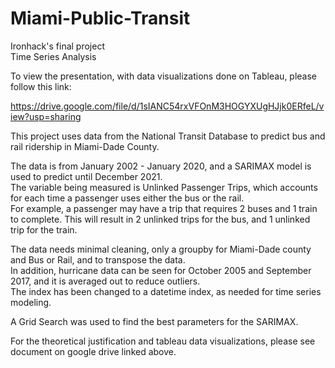 # Miami-Public-Transit

Ironhack's final project<br/>
Time Series Analysis

To view the presentation, with data visualizations done on Tableau, please follow this link: 

https://drive.google.com/file/d/1sIANC54rxVFOnM3HOGYXUgHJjk0ERfeL/view?usp=sharing


This project uses data from the National Transit Database to predict bus and rail ridership in Miami-Dade County. 

The data is from January 2002 - January 2020, and a SARIMAX model is used to predict until December 2021.<br/> 
The variable being measured is Unlinked Passenger Trips, which accounts for each time a passenger uses either the bus or the rail.<br/>
For example, a passenger may have a trip that requires 2 buses and 1 train to complete. This will result in 2 unlinked trips for the bus, and 1 unlinked trip for the train. 

The data needs minimal cleaning, only a groupby for Miami-Dade county and Bus or Rail, and to transpose the data.<br/> 
In addition, hurricane data can be seen for October 2005 and September 2017, and it is averaged out to reduce outliers.<br/>
The index has been changed to a datetime index, as needed for time series modeling. 

A Grid Search was used to find the best parameters for the SARIMAX. 

For the theoretical justification and tableau data visualizations, please see document on google drive linked above.